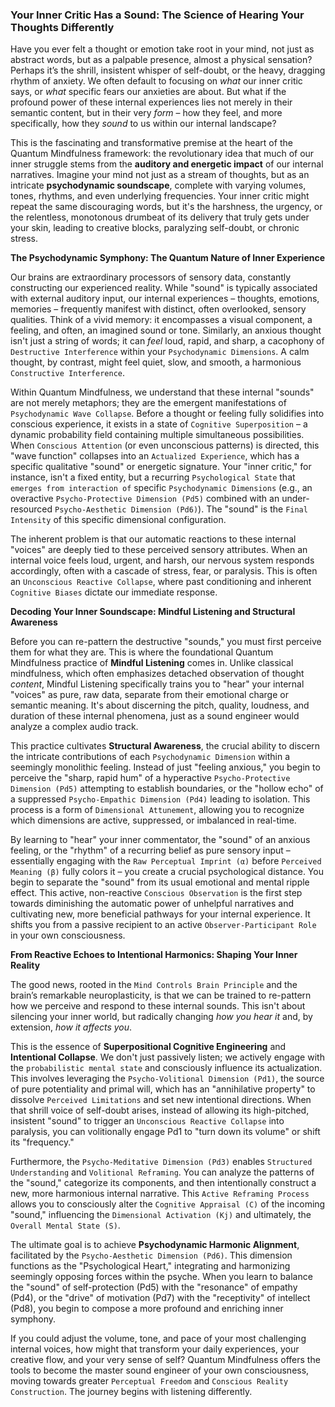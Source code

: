 ### Your Inner Critic Has a Sound: The Science of Hearing Your Thoughts Differently

Have you ever felt a thought or emotion take root in your mind, not just as abstract words, but as a palpable presence, almost a physical sensation? Perhaps it’s the shrill, insistent whisper of self-doubt, or the heavy, dragging rhythm of anxiety. We often default to focusing on *what* our inner critic says, or *what* specific fears our anxieties are about. But what if the profound power of these internal experiences lies not merely in their semantic content, but in their very *form* – how they feel, and more specifically, how they *sound* to us within our internal landscape?

This is the fascinating and transformative premise at the heart of the Quantum Mindfulness framework: the revolutionary idea that much of our inner struggle stems from the **auditory and energetic impact** of our internal narratives. Imagine your mind not just as a stream of thoughts, but as an intricate **psychodynamic soundscape**, complete with varying volumes, tones, rhythms, and even underlying frequencies. Your inner critic might repeat the same discouraging words, but it's the harshness, the urgency, or the relentless, monotonous drumbeat of its delivery that truly gets under your skin, leading to creative blocks, paralyzing self-doubt, or chronic stress.

**The Psychodynamic Symphony: The Quantum Nature of Inner Experience**

Our brains are extraordinary processors of sensory data, constantly constructing our experienced reality. While "sound" is typically associated with external auditory input, our internal experiences – thoughts, emotions, memories – frequently manifest with distinct, often overlooked, sensory qualities. Think of a vivid memory: it encompasses a visual component, a feeling, and often, an imagined sound or tone. Similarly, an anxious thought isn't just a string of words; it can *feel* loud, rapid, and sharp, a cacophony of `Destructive Interference` within your `Psychodynamic Dimensions`. A calm thought, by contrast, might feel quiet, slow, and smooth, a harmonious `Constructive Interference`.

Within Quantum Mindfulness, we understand that these internal "sounds" are not merely metaphors; they are the emergent manifestations of `Psychodynamic Wave Collapse`. Before a thought or feeling fully solidifies into conscious experience, it exists in a state of `Cognitive Superposition` – a dynamic probability field containing multiple simultaneous possibilities. When `Conscious Attention` (or even unconscious patterns) is directed, this "wave function" collapses into an `Actualized Experience`, which has a specific qualitative "sound" or energetic signature. Your "inner critic," for instance, isn't a fixed entity, but a recurring `Psychological State` that `emerges from interaction of` specific `Psychodynamic Dimensions` (e.g., an overactive `Psycho-Protective Dimension (Pd5)` combined with an under-resourced `Psycho-Aesthetic Dimension (Pd6)`). The "sound" is the `Final Intensity` of this specific dimensional configuration.

The inherent problem is that our automatic reactions to these internal "voices" are deeply tied to these perceived sensory attributes. When an internal voice feels loud, urgent, and harsh, our nervous system responds accordingly, often with a cascade of stress, fear, or paralysis. This is often an `Unconscious Reactive Collapse`, where past conditioning and inherent `Cognitive Biases` dictate our immediate response.

**Decoding Your Inner Soundscape: Mindful Listening and Structural Awareness**

Before you can re-pattern the destructive "sounds," you must first perceive them for what they are. This is where the foundational Quantum Mindfulness practice of **Mindful Listening** comes in. Unlike classical mindfulness, which often emphasizes detached observation of thought *content*, Mindful Listening specifically trains you to "hear" your internal "voices" as pure, raw data, separate from their emotional charge or semantic meaning. It's about discerning the pitch, quality, loudness, and duration of these internal phenomena, just as a sound engineer would analyze a complex audio track.

This practice cultivates **Structural Awareness**, the crucial ability to discern the intricate contributions of each `Psychodynamic Dimension` within a seemingly monolithic feeling. Instead of just "feeling anxious," you begin to perceive the "sharp, rapid hum" of a hyperactive `Psycho-Protective Dimension (Pd5)` attempting to establish boundaries, or the "hollow echo" of a suppressed `Psycho-Empathic Dimension (Pd4)` leading to isolation. This process is a form of `Dimensional Attunement`, allowing you to recognize which dimensions are active, suppressed, or imbalanced in real-time.

By learning to "hear" your inner commentator, the "sound" of an anxious feeling, or the "rhythm" of a recurring belief as pure sensory input – essentially engaging with the `Raw Perceptual Imprint (α)` before `Perceived Meaning (β)` fully colors it – you create a crucial psychological distance. You begin to separate the "sound" from its usual emotional and mental ripple effect. This active, non-reactive `Conscious Observation` is the first step towards diminishing the automatic power of unhelpful narratives and cultivating new, more beneficial pathways for your internal experience. It shifts you from a passive recipient to an active `Observer-Participant Role` in your own consciousness.

**From Reactive Echoes to Intentional Harmonics: Shaping Your Inner Reality**

The good news, rooted in the `Mind Controls Brain Principle` and the brain’s remarkable neuroplasticity, is that we can be trained to re-pattern how we perceive and respond to these internal sounds. This isn't about silencing your inner world, but radically changing *how you hear it* and, by extension, *how it affects you*.

This is the essence of **Superpositional Cognitive Engineering** and **Intentional Collapse**. We don't just passively listen; we actively engage with the `probabilistic mental state` and consciously influence its actualization. This involves leveraging the `Psycho-Volitional Dimension (Pd1)`, the source of pure potentiality and primal will, which has an "annihilative property" to dissolve `Perceived Limitations` and set new intentional directions. When that shrill voice of self-doubt arises, instead of allowing its high-pitched, insistent "sound" to trigger an `Unconscious Reactive Collapse` into paralysis, you can volitionally engage Pd1 to "turn down its volume" or shift its "frequency."

Furthermore, the `Psycho-Meditative Dimension (Pd3)` enables `Structured Understanding` and `Volitional Reframing`. You can analyze the patterns of the "sound," categorize its components, and then intentionally construct a new, more harmonious internal narrative. This `Active Reframing Process` allows you to consciously alter the `Cognitive Appraisal (C)` of the incoming "sound," influencing the `Dimensional Activation (Kj)` and ultimately, the `Overall Mental State (S)`.

The ultimate goal is to achieve **Psychodynamic Harmonic Alignment**, facilitated by the `Psycho-Aesthetic Dimension (Pd6)`. This dimension functions as the "Psychological Heart," integrating and harmonizing seemingly opposing forces within the psyche. When you learn to balance the "sound" of self-protection (Pd5) with the "resonance" of empathy (Pd4), or the "drive" of motivation (Pd7) with the "receptivity" of intellect (Pd8), you begin to compose a more profound and enriching inner symphony.

If you could adjust the volume, tone, and pace of your most challenging internal voices, how might that transform your daily experiences, your creative flow, and your very sense of self? Quantum Mindfulness offers the tools to become the master sound engineer of your own consciousness, moving towards greater `Perceptual Freedom` and `Conscious Reality Construction`. The journey begins with listening differently.